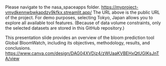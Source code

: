 Please navigate to the nasa_spaceapps folder.
https://myproject-vmydkennwbwkapdzy9kfkx.streamlit.app/
The URL above is the public URL of the project. For demo purposes, selecting Tokyo, Japan allows you to explore all available tool features. (Because of data volume constraints, only the selected datasets are stored in this GitHub repository.)

This presentation slide provides an overview of the bloom prediction tool Global BloomWatch, including its objectives, methodology, results, and conclusions. https://www.canva.com/design/DAG04XVDjz4/zWUaaKVBEHxQtUGIKsJnTA/view
